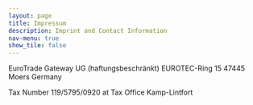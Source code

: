 ```yaml
---
layout: page
title: Impressum
description: Imprint and Contact Information
nav-menu: true
show_tile: false
---
```


EuroTrade Gateway UG (haftungsbeschränkt)
EUROTEC-Ring 15
47445 Moers
Germany

Tax Number 119/5795/0920 at Tax Office Kamp-Lintfort

